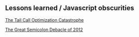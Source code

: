 ## Lessons learned / Javascript obscurities

[The Tail Call Optimization Catastrophe](https://bugs.chromium.org/p/v8/issues/detail?id=4698)

[The Great Semicolon Debacle of 2012](https://github.com/twbs/bootstrap/issues/3057)

